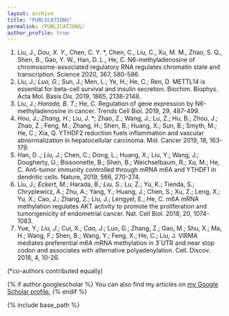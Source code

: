 ```yaml
---
layout: archive
title: "PUBLICATIONS"
permalink: /PUBLICATIONS/
author_profile: true
---
```


1.  Liu, J.*, Dou, X. Y.*, Chen, C. Y. \*, Chen, C., Liu, C., Xu, M. M., Zhao, S. Q., Shen, B., Gao, Y. W., Han, D. L., He, C. N6-methyladenosine of chromosome-associated regulatory RNA regulates chromatin state and transcription. Science 2020, 367, 580-586.
2.  Liu, J.*; Luo, G.*; Sun, J.; Men, L.; Ye, H.; He, C.; Ren, D. METTL14 is essential for beta-cell survival and insulin secretion. Biochim. Biophys. Acta Mol. Basis Dis. 2019, 1865, 2138-2148. &#x20;
3.  Liu, J.*; Harada, B. T.*; He, C. Regulation of gene expression by N6-methyladenosine in cancer. Trends Cell Biol. 2019, 29, 487-499. &#x20;
4.  Hou, J.*; Zhang, H.*; Liu, J. \*; Zhao, Z.; Wang, J.; Lu, Z.; Hu, B.; Zhou, J.; Zhao, Z.; Feng, M.; Zhang, H.; Shen, B.; Huang, X.; Sun, B.; Smyth, M.; He, C.; Xia, Q. YTHDF2 reduction fuels inflammation and vascular abnormalization in hepatocellular carcinoma. Mol. Cancer 2019, 18, 163-179.
5.  Han, D *.; Liu, J*.; Chen, C.; Dong, L.; Huang, X.; Liu, Y.; Wang, J.; Dougherty, U.; Bissonnette, B.; Shen, B.; Weichselbaum, R.; Xu, M.; He, C. Anti-tumor immunity controlled through mRNA m6A and YTHDF1 in dendritic cells. Nature, 2019, 566, 270-274.
6.  Liu, J.*; Eckert, M.*; Harada, B.*; Liu, S.*; Lu, Z.; Yu, K.; Tienda, S.; Chryplewicz, A.; Zhu, A.; Yang, Y.; Huang, J.; Chen, S.; Xu, Z.; Leng, X.; Yu, X.; Cao, J.; Zhang, Z.; Liu, J.; Lengyel, E.; He, C. m6A mRNA methylation regulates AKT activity to promote the proliferation and tumorigenicity of endometrial cancer. Nat. Cell Biol. 2018, 20, 1074-1083. &#x20;
7.  Yue, Y.*; Liu, J.*; Cui, X.*; Cao, J.*; Luo, G.; Zhang, Z.; Gao, M.; Shu, X.; Ma, H.; Wang, F.; Shen, B.; Wang, Y.; Feng, X.; He, C.; Liu, J. VIRMA mediates preferential m6A mRNA methylation in 3\`UTR and near stop codon and associates with alternative polyadenylation. Cell. Discov. 2018, 4, 10-26.

(\*co-authors contributed equally)


{% if author.googlescholar %}
  You can also find my articles on <u><a href="{{author.googlescholar}}">my Google Scholar profile</a>.</u>
{% endif %}

{% include base_path %}

